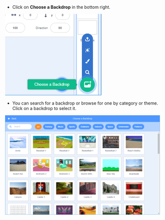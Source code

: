+ Click on **Choose a Backdrop** in the bottom right.

![képernyőkép](images/stage-choose.png)

+ You can search for a backdrop or browse for one by category or theme. Click on a backdrop to select it.

![képernyőkép](images/backdrop.png)
